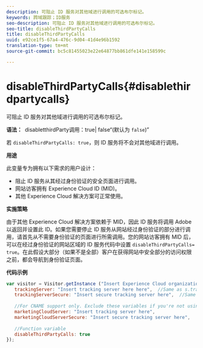 ```yaml
---
description: 可阻止 ID 服务对其他域进行调用的可选布尔标记。
keywords: 跨域跟踪；ID服务
seo-description: 可阻止 ID 服务对其他域进行调用的可选布尔标记。
seo-title: disableThirdPartyCalls
title: disableThirdPartyCalls
uuid: e92ce1f5-67a4-476c-9d04-41d4e96b1592
translation-type: tm+mt
source-git-commit: bc5c81455023e22e64877bb861dfe141e158599c

---
```



# disableThirdPartyCalls{#disablethirdpartycalls}

可阻止 ID 服务对其他域进行调用的可选布尔标记。

**语法：**` `disabletthirdParty调用：true| false“(默认为 `false`)”

若 `disableThirdPartyCalls: true`，则 ID 服务将不会对其他域进行调用。

**用途**

此变量专为拥有以下需求的用户设计：

* 阻止 ID 服务从其经过身份验证的安全页面进行调用。
* 网站访客拥有 Experience Cloud ID (MID)。
* 其他 Experience Cloud 解决方案可正常使用。

**实施策略**

由于其他 Experience Cloud 解决方案依赖于 MID，因此 ID 服务将调用 Adobe 以返回并设置此 ID。如果您需要停止 ID 服务从网站经过身份验证的部分进行调用，请首先从不需要身份验证的页面进行所需调用。您的网站访客拥有 MID 后，可以在经过身份验证的网站区域的 ID 服务代码中设置 `disableThirdPartyCalls= true`。在此假设大部分（如果不是全部）客户在获得网站中安全部分的访问权限之前，都会导航到身份验证页面。

**代码示例**

```js
var visitor = Visitor.getInstance ("Insert Experience Cloud organization ID here",{ 
   trackingServer: "Insert tracking server here here",  //Same as s.trackingServer 
   trackingServerSecure: "Insert secure tracking server here",  //Same as s.trackingServerSecure 
 
   //For CNAME support only. Exclude these variables if you're not using CNAME 
   marketingCloudServer: "Insert tracking server here", 
   marketingCloudServerSecure: "Insert secure tracking server here", 
 
   //Function variable 
   disableThirdPartyCalls: true 
}); 
```

